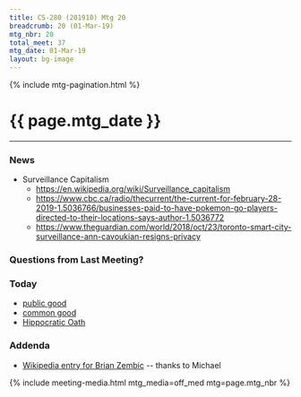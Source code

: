 ```yaml
---
title: CS-280 (201910) Mtg 20
breadcrumb: 20 (01-Mar-19)
mtg_nbr: 20
total_meet: 37
mtg_date: 01-Mar-19
layout: bg-image
---
```

{% include mtg-pagination.html %}
<h1 class="text-center">{{ page.mtg_date }}</h1>
<hr />

### News

* Surveillance Capitalism
  * <https://en.wikipedia.org/wiki/Surveillance_capitalism>
  * <https://www.cbc.ca/radio/thecurrent/the-current-for-february-28-2019-1.5036766/businesses-paid-to-have-pokemon-go-players-directed-to-their-locations-says-author-1.5036772>
  * <https://www.theguardian.com/world/2018/oct/23/toronto-smart-city-surveillance-ann-cavoukian-resigns-privacy>

### Questions from Last Meeting?

### Today

* [public good](https://en.wikipedia.org/wiki/Public_good)
* [common good](https://plato.stanford.edu/entries/common-good/)
* [Hippocratic Oath](https://en.wikipedia.org/wiki/Hippocratic_Oath)

### Addenda
* [Wikipedia entry for Brian Zembic](https://en.m.wikipedia.org/wiki/Brian_Zembic) -- thanks to Michael

{% include meeting-media.html mtg_media=off_med mtg=page.mtg_nbr %}
